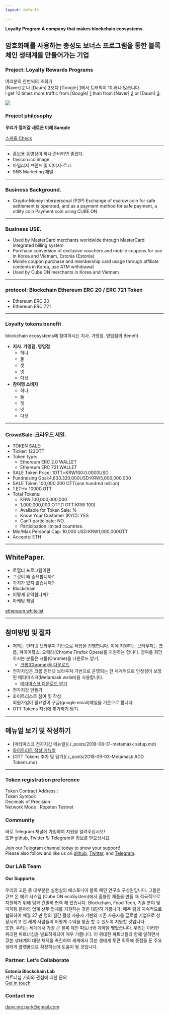 ```yaml
---
layout: default

---
```


**Loyalty Program A company that makes blockchain ecosystems.**
## <span style="color:navy blue"> 암호화폐를 사용하는 충성도 보너스 프로그램을 통한 블록체인 생태계를 만들어가는 기업</span>  
### Project: Loyalty Rewards Programs

여러분의 한번씩의 조회가  
[Naver] [2] 나 [Daum] [3]보다 [Google] [1]에서 트래픽이 10 배나 많습니다.   
I get 10 times more traffic from [Google] [1] than from
[Naver] [2] or [Daum] [3].

  [1]: http://google.com/     "Google"
  [2]: http://www.naver.com/  "Naver"
  [3]: http://www.daum.net/   "Daum Search"

<img src="https://i.pinimg.com/564x/47/02/b6/4702b6e516a1318b9ab743224b28cfdf.jpg">

### Project philosophy 
**우리가 열어갈 새로운 미래 Sample**  

<!--Logo 안나타나고 날자를 기준으로 화일명
[스케쥴 Check](./_posts/2018-08-30-Procedure.md) -->    
[스케쥴 Check](./Procedure.md)

---  

 - 홍보용 동영상이 하나 준비되면 좋겠다.
 - favicon.ico image
 - 마일리지 브랜드 및 이미지-로고. 
 - SNS Marketing 채널
 
--------
 

### Business Background.
- Crypto-Money Interpersonal (P2P) Exchange of escrow coin for safe settlement is operated, and as a payment method for safe payment, 
a utility coin Payment coin using CUBE ON

------------

### Business USE.  
- Used by MasterCard merchants worldwide through MasterCard integrated billing system
- Purchase conversion of exclusive vouchers and mobile coupons for use in Korea and Vietnam, Estonia (Estonia)
- Mobile coupon purchase and membership card usage through affiliate contents in Korea, use ATM withdrawal
- Used by Cube ON merchants in Korea and Vietnam

---------------

### protocol: Blockchain Ethereum ERC 20 / ERC 721 Token  
   - Ethereum ERC 20
   - Ethereum ERC 721
   
---------------

### Loyalty tokens benefit
blockchain ecosystems에 참여하시는 지사. 가맹점. 영업점의 Benefit   
- **지사. 가맹점. 영업점**
   - 하나
   - 둘
   - 셋
   - 넷
   - 다섯  
- **참여형 소비자**
   - 하나
   - 둘
   - 셋
   - 넷
   - 다섯
   
------------------

### CrowdSale-크라우드 세일.

- TOKEN SALE: 
- Ticker: 123OTT 
- Token type: 
   - Ethereum ERC 2.0 WALLET
   - Ethereum ERC 721 WALLET  
- SALE Token Price: 1OTT=KRW100:0.0000USD 
- Fundraising Goal:4,633.320,000USD:KRW5,000,000,000 
- SALE Token 100,000,000 OTT(one hundred million) 
- 1 ETH= 10000 OTT
- Total Tokens: 
   - KRW 100,000,000,000
   - 1,000,000,000 OTT(1 OTT:KRW 100)   
   - Available for Token Sale:      % 
   - Know Your Customer (KYC): YES 
   - Сan't  participate: NO.
   - Participation limited countries.
- Min/Max Personal Cap: 10,000 USD:KRW1,000,000OTT
- Accepts: ETH



-------------------------

## WhitePaper.  

- 로열티 프로그램이란
- 그것이 왜 중요합니까?  
- 가치가 있지 않습니까?
- Blockchain
- 어떻게 유익합니까?
- 마케팅 채널

<!--toc-->
[ethereum whitelist](https://github.com/ethereum/wiki/wiki/White-Paper)    

----------------

## 참여방법 및 절차
- 저희는 인터넷 브라우져 기반으로 작업을 진행합니다. 이에 지원하는 브라우져는 크롬, 파이어폭스, 오페라(Chrome Firefox Opera)를
지원하는 합니다. 참여를 희망하시는 분들은 크롬(Chrome)을 다운로드 받기.
  - [크롬(Chrome)을 다운로드](https://www.google.com/intl/ko_ALL/chrome/ "크롬(Chrome)을 다운로드")
- 전자지갑은 크롬 인터넷 브라우져 기반으로 운영되는 전 세계적으로 안정성이 보장된 메타마스크(Metamask wallet)을 사용합니다.
  - [메타마스크 다운로드 받기](https://chrome.google.com/webstore/detail/metamask/nkbihfbeogaeaoehlefnkodbefgpgknn "메타마스크 다운로드 받기") 
- 전자지갑 만들기
- 화이트리스트 참여 및 작성   
회원가입이 필요없이 구글(google email)메일을 기준으로 합니다.    
- OTT Tokens 지갑에 추가하기 담기.

----------------

## 메뉴얼 보기 및 작성하기 
- [메타마스크 전자지갑 메뉴얼](./_posts/2018-08-31-metamask setup.md)  
- [화이트리트 작성 메뉴얼](./_posts/)      
- [OTT Tokens 추가 및 담기](./_posts/2018-09-03-Metamask ADD Tokens.md)

 
-----------------------------

### Token registration preference  
Token Contract Address :  
Token Symbol:  
Decimals of Precision:  
Network Mode : Ropsten Testnet  

### Community
바로 Telegram 채널에 가입하여 지원을 알려주십시오!  
또한 github, Twitter 및 Telegram을 정보를 받으십시요.

Join our Telegram channel today to show your support!   
Please also follow and like us on [github](https://github.com/wooriapt "github"), [Twitter](https://twitter.com/wooriapt79 "Twitter"), and [Telegram](https://t.me/cubeon "Telegram").

### Our LAB Team   
#### Our Supports:
우리의 고문 중 대부분은 실험실의 에스토니아 블록 체인 연구소 구성원입니다. 그들은 큐브 온 에코 시스템 (Cube ON ecoSystem)에서 훌륭한 제품을 만들 때 적극적으로 지원하기 위해 팀과 긴밀히 협력 해 왔습니다.
Blockchain, Food Tech, 기술 분야 및 마케팅 분야의 업계 선두 업체를 지원하는 것은 대단히 기쁩니다.
매주 팀과 지속적으로 협의하여 매월 27 만 명의 월간 활성 사용자 기반의 기존 사용자를 글로벌 기업으로 성장시키고 전 세계 사람들이 어떻게 수익을 창출 할 수 있도록 지원할 것입니다.  
또한, 우리는 세계에서 가장 큰 블록 체인 파트너와 계약을 맺었습니다. 우리는 이러한 위대한 파트너십을 발표하게되어 매우 기쁩니다.
이 위대한 파트너들과 함께 일하면서 큐본 생태계의 대량 채택을 촉진하여 세계에서 큐본 생태계 토큰 획득에 중점을 둔 주요 생태계 플랫폼으로 확장하는데 도움이 될 것입니다.

### Partner: Let’s Collaborate  
**Estonia Blockchain Lab**  
파트너십 기회와 관심에 대한 문의    
<a href="mailto:dany.me.park@gmail.com" class="btn btn-block"><i class="fa fa-user-circle-o"></i> Get in touch</a>
 
### Contact me  
<dany.me.park@gmail.com>
